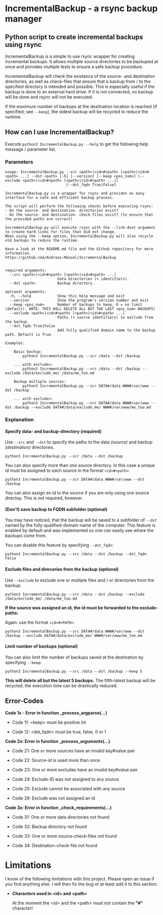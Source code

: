 # IncrementalBackup - a rsync backup manager

## Python script to create incremental backups using rsync

IncrementalBackup is a simple to use rsync wrapper for creating incremental
backups. It allows multiple source directories to be backuped at once and
provides multiple tests to ensure a safe backup procedure.

IncrementalBackup will check the existance of the source- and destination
directories, as well as check-files that ensure that a backup from / to the
specified directory is intended and possible. This is especially useful if the
backup is done to an external hard drive. If it is not connected, no backup will
be done and rsync will not be executed.

If the maximum number of backups at the destination location is reached
(if specified; see `--keep`), the oldest backup will be recycled to reduce the
runtime.

## How can I use IncrementalBackup?

Execute `python3 IncrementalBackup.py --help` to get the following help 
message / parameter list.

### Parameters

```
usage: IncrementalBackup.py --src <path>|<id>#<path> [<path>|<id>#<path> ...] --dst <path> [-h] [--version] [--keep <pos_num>] [--exclude <path>|<id>#<path> [<path>|<id>#<path> ...]]
                            [--dst_fqdn True|False]

IncrementalBackup.py is a wrapper for rsync and provides an easy interface for a safe and efficient backup process.

The script will perform the following checks before executing rsync:
- Do the source- and destination- directories exist?
- Do the source- and destination- check-files exist? (to ensure that the provided paths are correct)

IncrementalBackup.py will execute rsync with the --link-dest argument to create hard-links for files that did not change.
When using the --keep option, IncrementalBackup.py will also recycle old backups to reduce the runtime.

Have a look at the README.md file and the Github repository for more information.
https://github.com/Andreas-Menzel/IncrementalBackup
    

required arguments:
  --src <path>|<id>#<path> [<path>|<id>#<path> ...]
                        Data directories (+ identifiers).
  --dst <path>          Backup directory.

optional arguments:
  -h, --help            Show this help message and exit
  --version             Show the program's version number and exit
  --keep <pos_num>      Number of backups to keep. 0 = no limit (default). NOTE: THIS WILL DELETE ALL BUT THE LAST <pos_num> BACKUPS!
  --exclude <path>|<id>#<path> [<path>|<id>#<path> ...]
                        Paths (+ source identifiers) to exclude from the backup.
  --dst_fqdn True|False
                        Add fully qualified domain name to the backup path. Default is True.

Examples:

    Basic backup:
        python3 IncrementalBackup.py --scr /data --dst /backup
    
    ... with excludes:
        python3 IncrementalBackup.py --src /data --dst /backup --exclude /data/exclude_me/ /data/me_too.md

    Backup multiple sources:
        python3 IncrementalBackup.py --scr DATA#/data WWW#/var/www --dst /backup

    ... with excludes:
        python3 IncrementalBackup.py --src DATA#/data WWW#/var/www --dst /backup --exclude DATA#/data/exclude_me/ WWW#/var/www/me_too.md
```

### Explanation

#### Specify data- and backup-directory (required)

Use `--src` and `--dst` to specify the paths to the data *(source)* and
backup *(destination)* directories.

```
python3 IncrementalBackup.py --scr /data --dst /backup
```

You can also specify more than one source directory. In this case a unique id
must be assigned to each source in the format `<id>#<path>`:

```
python3 IncrementalBackup.py --scr DATA#/data WWW#/var/www --dst /backup
```

You can also assign an id to the source if you are only using one source
directoy. This is not required, however.

#### (Don't) save backup to FQDN subfolder (optional)

You may have noticed, that the backup will be saved to a subfolder of `--dst` 
named by the fully-qualified-domain-name of the computer. This feature is
enabled by default and was implemented so one can easily see where the backups
come from.

You can disable this feature by specifying `--dst_fqdn`:

```
python3 IncrementalBackup.py --src /data --dst /backup --dst_fqdn False
```

#### Exclude files and direcories from the backup (optional)

Use `--exclude` to exclude one or multiple files and / or directories from the
backup:

```
python3 IncrementalBackup.py --src /data --dst /backup --exclude /data/exclude_me/ /data/me_too.md
```

**If the source was assigned an id, the id must be forwarded to the
exclude-paths:**

Again: use the format `<id>#<PATH>`:

```
python3 IncrementalBackup.py --src DATA#/data WWW#/var/www --dst /backup --exclude DATA#/data/exclude_me/ WWW#/var/www/me_too.md
```

#### Limit number of backups (optional)

You can also limit the number of backups saved at the destination by specifying
`--keep`:

```
python3 IncrementalBackup.py --src /data --dst /backup --keep 5
```

**This will delete all but the latest 5 backups.** The fifth-latest backup will
be recycled; the execution time can be drastically reduced.


## Error-Codes

**Code 1x - Error in function _process_argparse(...)**

- Code 11: \<keep\> must be positive int

- Code 12: \<dst_fqdn\> must be true, false, 0 or 1

**Code 2x: Error in function _process_arguments(...)**

- Code 21: One or more sources have an invalid key#value pair

- Code 22: Source-id is used more than once

- Code 23: One or more excludes have an invalid key#value
  pair

- Code 24: Exclude-ID was not assigned to any source

- Code 25: Exclude cannot be associated with any source

- Code 26: Exclude was not assigned an id

**Code 3x: Error in function _check_requirements(...)**

- Code 31: One or more data directories not found

- Code 32: Backup directory not found

- Code 33: One or more source-check-files not found

- Code 34: Destination-check-file not found


# Limitations

I know of the following limitations with this project. Please open an issue if
you find anything else. I will then fix the bug or at least add it to this
section.

- **Characters used in \<id\> and \<path\>**

  At the moment the \<id\> and the \<path\> must not contain the **"#"** character!